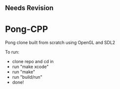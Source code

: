 ## Needs Revision

# Pong-CPP
Pong clone built from scratch using OpenGL and SDL2

To run:
- clone repo and cd in
- run "make xcode"
- run "make"
- run "build/run"
- done!
